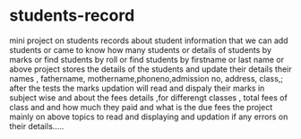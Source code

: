 # students-record
mini project on students records
about student information 
that we can add students
or came to know how many students
or  details of students by marks
or find students by roll
or find students by firstname or last name
or 
above project stores  the details of the students and update their details
their names , fathername, mothername,phoneno,admission no, address, class,;
after the tests the marks updation will read and dispaly their marks in subject wise 
and about the fees details ,for differengt classes ,
total fees of class and and how much they paid and what is the due fees 
the project mainly on above topics to read and displaying and updation if any errors on their details.....
